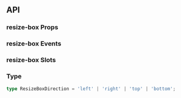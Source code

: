 ## API

### resize-box Props

<field-table :data="resizeBoxProps"/>

### resize-box Events

<field-table type="emits" :data="resizeBoxEvents"/>

### resize-box Slots

<field-table type="slots" :data="resizeBoxSlots"/>

### Type

```typescript
type ResizeBoxDirection = 'left' | 'right' | 'top' | 'bottom';
```

<script setup>
import { ref } from 'vue';

const resizeBoxProps = ref([
  {
    name: 'width',
    desc: '宽度 (v-model)',
    type: 'number',
    value: '-',
  },
  {
    name: 'height',
    desc: '高度 (v-model)',
    type: 'number',
    value: '-',
  },
  {
    name: 'component',
    desc: '伸缩框的 html 标签',
    type: 'string',
    value: '`div`',
  },
  {
    name: 'directions',
    desc: '可以进行伸缩的边，有上、下、左、右可以使用',
    type: "ResizeBoxDirection[]",
    value: "['right']",
  },
]);

const resizeBoxEvents = ref([
  {
    name: 'moving-start',
    desc: '拖拽开始时触发',
    type: {
      ev: 'MouseEvent'
    },
    value: '-',
  },
  {
    name: 'moving',
    desc: '拖拽时触发',
    type: {
      size: '{ width: number; height: number; }',
      ev: 'MouseEvent'
    },
    value: '-',
  },
  {
    name: 'moving-end',
    desc: '拖拽结束时触发',
    type: {
      ev: 'MouseEvent'
    },
    value: '-',
  },
]);

const resizeBoxSlots = ref([
  {
    name: 'resize-trigger',
    desc: '伸缩杆的内容',
    type: {
      direction: "ResizeBoxDirection"
    },
    value: '-',
  },
  {
    name: 'resize-trigger-icon',
    desc: '伸缩杆的图标',
    type: {
      direction: "ResizeBoxDirection"
    },
    value: '-',
  },
]);
</script>
